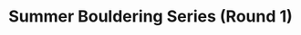 ---
layout: post
title: Summer Bouldering Series (Round 1)
month: June
venue: Colchester Climbing Project
time: 6-9pm
link: https://www.facebook.com/ColchesterClimbingProject/
---